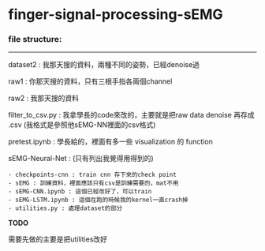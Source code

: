 # finger-signal-processing-sEMG

### file structure:
***
dataset2 : 我那天搜的資料，兩種不同的姿勢，已經denoise過

raw1 : 你那天搜的資料，只有三根手指各兩個channel

raw2 : 我那天搜的資料

filter_to_csv.py : 我拿學長的code來改的，主要就是把raw data denoise 再存成 .csv (我格式是參照他sEMG-NN裡面的csv格式)

pretest.ipynb : 學長給的，裡面有多一些 visualization 的 function

sEMG-Neural-Net : (只有列出我覺得用得到的)

    - checkpoints-cnn : train cnn 存下來的check point
    - sEMG : 訓練資料，裡面應該只有csv是訓練需要的，mat不用
    - sEMG-CNN.ipynb : 這個已經改好了，可以train
    - sEMG-LSTM.ipynb : 這個在跑的時候我的kernel一直crash掉
    - utilities.py : 處理dataset的部分

**TODO**

需要先做的主要是把utilities改好